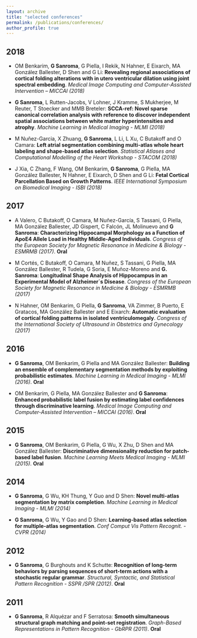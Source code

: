 ```yaml
---
layout: archive
title: "selected conferences"
permalink: /publications/conferences/
author_profile: true
---
```


## 2018

- OM Benkarim, **G Sanroma**, G Piella, I Rekik, N Hahner, E Eixarch, MA González Ballester, D Shen and G Li: __Revealing regional associations of cortical folding alterations with in utero ventricular dilation using joint spectral embedding__. _Medical Image Computing and Computer-Assisted Intervention – MICCAI (2018)_

- **G Sanroma**, L Rutten-Jacobs, V Lohner, J Kramme, S Mukherjee, M Reuter, T Stoecker and MMB Breteler: __SCCA-ref: Novel sparse canonical correlation analysis with reference to discover independent spatial associations between white matter hyperintensities and atrophy__. _Machine Learning in Medical Imaging - MLMI (2018)_

- M Nuñez-Garcia, X Zhuang, **G Sanroma**, L Li, L Xu, C Butakoff and O Camara: __Left atrial segmentation combining multi-atlas whole heart labeling and shape-based atlas selection__. _Statistical Atlases and Computational Modelling of the Heart Workshop - STACOM (2018)_

- J Xia, C Zhang, F Wang, OM Benkarim, **G Sanroma**, G Piella, MA González Ballester, N Hahner, E Eixarch, D Shen and G Li: __Fetal Cortical Parcellation Based on Growth Patterns__. _IEEE International Symposium on Biomedical
Imaging - ISBI (2018)_

## 2017

- A Valero, C Butakoff, O Camara, M Nuñez-García, S Tassani, G Piella, MA González Ballester, JD Gispert, C Falcón, JL Molinuevo and **G Sanroma**: __Characterizing Hippocampal Morphology as a Function of ApoE4 Allele Load in Healthy Middle-Aged Individuals__. _Congress of the European Society for Magnetic Resonance in Medicine & Biology - ESMRMB (2017)_. **Oral**

- M Cortés, C Butakoff, O Camara, M Nuñez, S Tassani, G Piella, MA González Ballester, R Tudela, G Soria, E Muñoz-Moreno and **G. Sanroma**: __Longitudinal Shape Analysis of Hippocampus in an Experimental Model of Alzheimer´s Disease__. _Congress of the European Society for Magnetic Resonance in Medicine & Biology - ESMRMB (2017)_

- N Hahner, OM Benkarim, G Piella, **G Sanroma**, VA Zimmer, B Puerto, E Gratacos, MA González Ballester and E Eixarch: __Automatic evaluation of cortical folding patterns in isolated ventriculomegaly__. _Congress of the International Society of Ultrasound in Obstetrics and Gynecology (2017)_

## 2016

- **G Sanroma**, OM Benkarim, G Piella and MA González Ballester: __Building an ensemble of complementary segmentation methods by exploiting probabilistic estimates__. _Machine Learning in Medical Imaging - MLMI (2016)_. **Oral**

- OM Benkarim, G Piella, MA González Ballester and **G Sanroma**: __Enhanced probabilistic label fusion by estimating label confidences through discriminative learning__. _Medical Image Computing and Computer-Assisted Intervention – MICCAI (2016)_. **Oral**

## 2015

- **G Sanroma**, OM Benkarim, G Piella, G Wu, X Zhu, D Shen and MA González Ballester: __Discriminative dimensionality reduction for patch-based label fusion__. _Machine Learning Meets Medical Imaging - MLMI (2015)_. **Oral**

## 2014

- **G Sanroma**, G Wu, KH Thung, Y Guo and D Shen: __Novel multi-atlas segmentation by matrix completion__. _Machine Learning in Medical Imaging - MLMI (2014)_

- **G Sanroma**, G Wu, Y Gao and D Shen: __Learning-based atlas selection for multiple-atlas segmentation__. _Conf Comput Vis Pattern Recognit. - CVPR (2014)_

## 2012

- **G Sanroma**, G Burghouts and K Schutte: __Recognition of long-term behaviors by parsing sequences of short-term actions with a stochastic regular grammar__. _Structural, Syntactic, and Statistical Pattern Recognition - SSPR /SPR (2012)_. **Oral**

## 2011

- **G Sanroma**, R Alquézar and F Serratosa: __Smooth simultaneous structural graph matching and point-set registration__. _Graph-Based Representations in Pattern Recognition - GbRPR (2011)_. **Oral**
